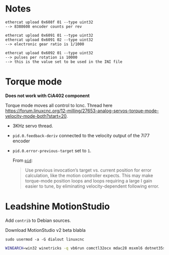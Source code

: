 # Notes 

```
ethercat upload 0x608f 01 --type uint32
--> 8388608 encoder counts per rev

ethercat upload 0x6091 01 --type uint32
ethercat upload 0x6091 02 --type uint32
--> electronic gear ratio is 1/1000

ethercat upload 0x6092 01 --type uint32
--> pulses per rotation is 10000
--> this is the value set to be used in the INI file
```

# Torque mode

**Does not work with CiA402 component**

Torque mode moves all control to lcnc. Thread here <https://forum.linuxcnc.org/12-milling/27653-analog-servos-torque-mode-velocity-mode-both?start=20>.

- 3KHz servo thread.
- `pid.0.feedback-deriv` connected to the velocity output of the 7i77 encoder
- `pid.0.error-previous-target` set to `1`.

	From [`pid`](http://linuxcnc.org/docs/html/man/man9/pid.9.html):

	> Use previous invocation’s target vs. current position for error calculation, like the motion controller expects. This may make torque-mode position loops and loops requiring a large I gain easier to tune, by eliminating velocity-dependent following error.

# Leadshine MotionStudio

Add `contrib` to Debian sources.

Download MotionStudio v2 beta blabla

`sudo usermod -a -G dialout linuxcnc`

```bash
WINEARCH=win32 winetricks -q vb6run comctl32ocx mdac28 msxml6 dotnet35sp1 dsdmo jet40 dotnet20sp2
```
